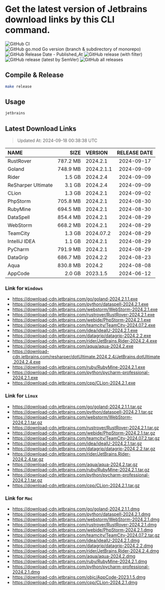 # Get the latest version of Jetbrains download links by this CLI command.

![GitHub CI](https://github.com/designinlife/jetbrains/actions/workflows/ci.yml/badge.svg)
![GitHub go.mod Go version (branch & subdirectory of monorepo)](https://img.shields.io/github/go-mod/go-version/designinlife/jetbrains/master)
![GitHub Release Date - Published_At](https://img.shields.io/github/release-date/designinlife/jetbrains)
![GitHub release (with filter)](https://img.shields.io/github/v/release/designinlife/jetbrains)
![GitHub release (latest by SemVer)](https://img.shields.io/github/downloads/designinlife/jetbrains/v1.1.10/total)
![GitHub all releases](https://img.shields.io/github/downloads/designinlife/jetbrains/total)

## Compile & Release

```bash
make release
```

## Usage

```bash
jetbrains
```

## Latest Download Links

> Updated At: 2024-09-18 00:38:38 UTC

| NAME | SIZE | VERSION | RELEASE DATE |
| :-- | --: | :-- | :--: |
| RustRover | 787.2 MB | 2024.2.1 | 2024-09-17 |
| Goland | 748.9 MB | 2024.2.1.1 | 2024-09-09 |
| Rider | 1.5 GB | 2024.2.4 | 2024-09-09 |
| ReSharper Ultimate | 3.1 GB | 2024.2.4 | 2024-09-09 |
| CLion | 1.3 GB | 2024.2.1 | 2024-09-02 |
| PhpStorm | 705.8 MB | 2024.2.1 | 2024-08-30 |
| RubyMine | 694.5 MB | 2024.2.1 | 2024-08-30 |
| DataSpell | 854.4 MB | 2024.2.1 | 2024-08-29 |
| WebStorm | 668.2 MB | 2024.2.1 | 2024-08-29 |
| TeamCity | 1.3 GB | 2024.07.2 | 2024-08-29 |
| IntelliJ IDEA | 1.1 GB | 2024.2.1 | 2024-08-29 |
| PyCharm | 791.9 MB | 2024.2.1 | 2024-08-29 |
| DataGrip | 686.7 MB | 2024.2.2 | 2024-08-23 |
| Aqua | 830.8 MB | 2024.2 | 2024-08-08 |
| AppCode | 2.0 GB | 2023.1.5 | 2024-06-12 |

### Link for `Windows`

* <https://download-cdn.jetbrains.com/go/goland-2024.2.1.1.exe>
* <https://download-cdn.jetbrains.com/python/dataspell-2024.2.1.exe>
* <https://download-cdn.jetbrains.com/webstorm/WebStorm-2024.2.1.exe>
* <https://download-cdn.jetbrains.com/rustrover/RustRover-2024.2.1.exe>
* <https://download-cdn.jetbrains.com/webide/PhpStorm-2024.2.1.exe>
* <https://download-cdn.jetbrains.com/teamcity/TeamCity-2024.07.2.exe>
* <https://download-cdn.jetbrains.com/idea/ideaIU-2024.2.1.exe>
* <https://download-cdn.jetbrains.com/datagrip/datagrip-2024.2.2.exe>
* <https://download-cdn.jetbrains.com/rider/JetBrains.Rider-2024.2.4.exe>
* <https://download-cdn.jetbrains.com/aqua/aqua-2024.2.exe>
* <https://download-cdn.jetbrains.com/resharper/dotUltimate.2024.2.4/JetBrains.dotUltimate.2024.2.4.exe>
* <https://download-cdn.jetbrains.com/ruby/RubyMine-2024.2.1.exe>
* <https://download-cdn.jetbrains.com/python/pycharm-professional-2024.2.1.exe>
* <https://download-cdn.jetbrains.com/cpp/CLion-2024.2.1.exe>

### Link for `Linux`

* <https://download-cdn.jetbrains.com/go/goland-2024.2.1.1.tar.gz>
* <https://download-cdn.jetbrains.com/python/dataspell-2024.2.1.tar.gz>
* <https://download-cdn.jetbrains.com/webstorm/WebStorm-2024.2.1.tar.gz>
* <https://download-cdn.jetbrains.com/rustrover/RustRover-2024.2.1.tar.gz>
* <https://download-cdn.jetbrains.com/webide/PhpStorm-2024.2.1.tar.gz>
* <https://download-cdn.jetbrains.com/teamcity/TeamCity-2024.07.2.tar.gz>
* <https://download-cdn.jetbrains.com/idea/ideaIU-2024.2.1.tar.gz>
* <https://download-cdn.jetbrains.com/datagrip/datagrip-2024.2.2.tar.gz>
* <https://download-cdn.jetbrains.com/rider/JetBrains.Rider-2024.2.4.tar.gz>
* <https://download-cdn.jetbrains.com/aqua/aqua-2024.2.tar.gz>
* <https://download-cdn.jetbrains.com/ruby/RubyMine-2024.2.1.tar.gz>
* <https://download-cdn.jetbrains.com/python/pycharm-professional-2024.2.1.tar.gz>
* <https://download-cdn.jetbrains.com/cpp/CLion-2024.2.1.tar.gz>

### Link for `Mac`

* <https://download-cdn.jetbrains.com/go/goland-2024.2.1.1.dmg>
* <https://download-cdn.jetbrains.com/python/dataspell-2024.2.1.dmg>
* <https://download-cdn.jetbrains.com/webstorm/WebStorm-2024.2.1.dmg>
* <https://download-cdn.jetbrains.com/rustrover/RustRover-2024.2.1.dmg>
* <https://download-cdn.jetbrains.com/webide/PhpStorm-2024.2.1.dmg>
* <https://download-cdn.jetbrains.com/teamcity/TeamCity-2024.07.2.tar.gz>
* <https://download-cdn.jetbrains.com/idea/ideaIU-2024.2.1.dmg>
* <https://download-cdn.jetbrains.com/datagrip/datagrip-2024.2.2.dmg>
* <https://download-cdn.jetbrains.com/rider/JetBrains.Rider-2024.2.4.dmg>
* <https://download-cdn.jetbrains.com/aqua/aqua-2024.2.dmg>
* <https://download-cdn.jetbrains.com/ruby/RubyMine-2024.2.1.dmg>
* <https://download-cdn.jetbrains.com/python/pycharm-professional-2024.2.1.dmg>
* <https://download-cdn.jetbrains.com/objc/AppCode-2023.1.5.dmg>
* <https://download-cdn.jetbrains.com/cpp/CLion-2024.2.1.dmg>
